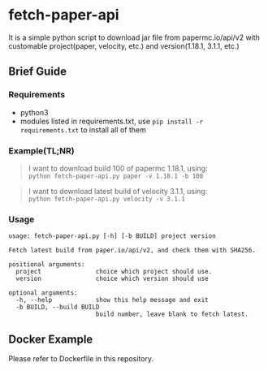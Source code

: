 # fetch-paper-api
It is a simple python script to download jar file from papermc.io/api/v2 with customable project(paper, velocity, etc.) and version(1.18.1, 3.1.1, etc.)
## Brief Guide
### Requirements
- python3
- modules listed in requirements.txt, use `pip install -r requirements.txt` to install all of them

### Example(TL;NR)  
> I want to download build 100 of papermc 1.18.1, using:  
`python fetch-paper-api.py paper -v 1.18.1 -b 100`

> I want to download latest build of velocity 3.1.1, using:  
`python fetch-paper-api.py velocity -v 3.1.1`

### Usage
```
usage: fetch-paper-api.py [-h] [-b BUILD] project version

Fetch latest build from paper.io/api/v2, and check them with SHA256.

positional arguments:
  project               choice which project should use.
  version               choice which version should use

optional arguments:
  -h, --help            show this help message and exit
  -b BUILD, --build BUILD
                        build number, leave blank to fetch latest.

```

## Docker Example
Please refer to Dockerfile in this repository.
